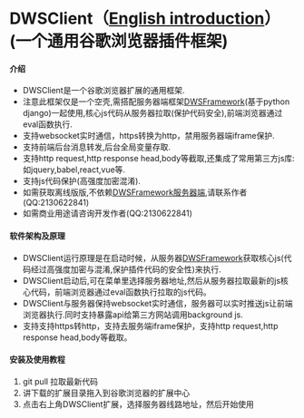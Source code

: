 # DWSClient（[English introduction](https://github.com/xiaohero/DWSClient/blob/master/README.en.md)） (一个通用谷歌浏览器插件框架)

#### 介绍
* DWSClient是一个谷歌浏览器扩展的通用框架.
 * 注意此框架仅是一个空壳,需搭配服务器端框架[DWSFramework](https://github.com/xiaohero/DWSFramework)(基于python django)一起使用,核心js代码从服务器拉取(保护代码安全),前端浏览器通过eval函数执行.
 * 支持websocket实时通信，https转换为http，禁用服务器端iframe保护.
 * 支持前端后台消息转发,后台全局变量存取.
 * 支持http request,http response head,body等截取,还集成了常用第三方js库:如jquery,babel,react,vue等.
 * 支持js代码保护(高强度加密混淆).
 * 如需获取离线版版,不依赖[DWSFramework服务器端](https://github.com/xiaohero/DWSFramework),请联系作者(QQ:2130622841)
 * 如需商业用途请咨询开发作者(QQ:2130622841)


#### 软件架构及原理
* DWSClient运行原理是在启动时候，从服务器[DWSFramework](https://github.com/xiaohero/DWSFramework)获取核心js(代码经过高强度加密与混淆,保护插件代码的安全性)来执行.
* DWSClient启动后,可在菜单里选择服务器地址,然后从服务器拉取最新的js核心代码，前端浏览器通过eval函数执行拉取的js代码。
* DWSClient与服务器保持websocket实时通信，服务器可以实时推送js让前端浏览器执行.同时支持暴露api给第三方网站调用background js.
* 支持支持https转http，支持去服务端iframe保护，支持http request,http response head,body等截取。


#### 安装及使用教程
1. git pull 拉取最新代码
2. 讲下载的扩展目录拖入到谷歌浏览器的扩展中心
3. 点击右上角DWSClient扩展，选择服务器线路地址，然后开始使用
